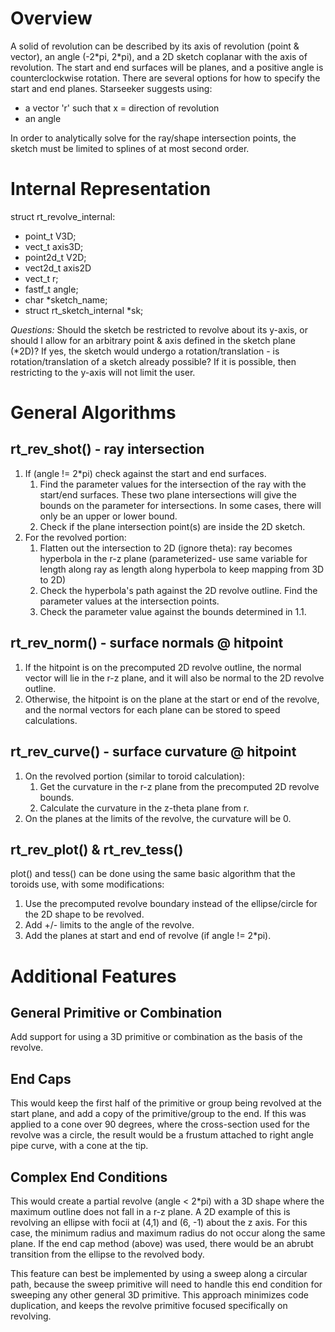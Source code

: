 # Overview

A solid of revolution can be described by its axis of revolution (point
& vector), an angle (-2\*pi, 2\*pi), and a 2D sketch coplanar with the
axis of revolution. The start and end surfaces will be planes, and a
positive angle is counterclockwise rotation. There are several options
for how to specify the start and end planes. Starseeker suggests using:

-   a vector 'r' such that <axis> x <r> = direction of revolution
-   an angle

In order to analytically solve for the ray/shape intersection points,
the sketch must be limited to splines of at most second order.

# Internal Representation

struct rt_revolve_internal:

-   point_t V3D;
-   vect_t axis3D;
-   point2d_t V2D;
-   vect2d_t axis2D
-   vect_t r;
-   fastf_t angle;
-   char \*sketch_name;
-   struct rt_sketch_internal \*sk;

*Questions:* Should the sketch be restricted to revolve about its
y-axis, or should I allow for an arbitrary point & axis defined in the
sketch plane (\*2D)? If yes, the sketch would undergo a
rotation/translation - is rotation/translation of a sketch already
possible? If it is possible, then restricting to the y-axis will not
limit the user.

# General Algorithms

## rt_rev_shot() - ray intersection

1.  If (angle != 2\*pi) check against the start and end surfaces.
    1.  Find the parameter values for the intersection of the ray with
        the start/end surfaces. These two plane intersections will give
        the bounds on the parameter for intersections. In some cases,
        there will only be an upper or lower bound.
    2.  Check if the plane intersection point(s) are inside the 2D
        sketch.
2.  For the revolved portion:
    1.  Flatten out the intersection to 2D (ignore theta): ray becomes
        hyperbola in the r-z plane (parameterized- use same variable for
        length along ray as length along hyperbola to keep mapping from
        3D to 2D)
    2.  Check the hyperbola's path against the 2D revolve outline. Find
        the parameter values at the intersection points.
    3.  Check the parameter value against the bounds determined in 1.1.

## rt_rev_norm() - surface normals @ hitpoint

1.  If the hitpoint is on the precomputed 2D revolve outline, the normal
    vector will lie in the r-z plane, and it will also be normal to the
    2D revolve outline.
2.  Otherwise, the hitpoint is on the plane at the start or end of the
    revolve, and the normal vectors for each plane can be stored to
    speed calculations.

## rt_rev_curve() - surface curvature @ hitpoint

1.  On the revolved portion (similar to toroid calculation):
    1.  Get the curvature in the r-z plane from the precomputed 2D
        revolve bounds.
    2.  Calculate the curvature in the z-theta plane from r.
2.  On the planes at the limits of the revolve, the curvature will be 0.

## rt_rev_plot() & rt_rev_tess()

plot() and tess() can be done using the same basic algorithm that the
toroids use, with some modifications:

1.  Use the precomputed revolve boundary instead of the ellipse/circle
    for the 2D shape to be revolved.
2.  Add +/- limits to the angle of the revolve.
3.  Add the planes at start and end of revolve (if angle != 2\*pi).

# Additional Features

## General Primitive or Combination

Add support for using a 3D primitive or combination as the basis of the
revolve.

## End Caps

This would keep the first half of the primitive or group being revolved
at the start plane, and add a copy of the primitive/group to the end. If
this was applied to a cone over 90 degrees, where the cross-section used
for the revolve was a circle, the result would be a frustum attached to
right angle pipe curve, with a cone at the tip.

## Complex End Conditions

This would create a partial revolve (angle &lt; 2\*pi) with a 3D shape
where the maximum outline does not fall in a r-z plane. A 2D example of
this is revolving an ellipse with focii at (4,1) and (6, -1) about the z
axis. For this case, the minimum radius and maximum radius do not occur
along the same plane. If the end cap method (above) was used, there
would be an abrubt transition from the ellipse to the revolved body.

This feature can best be implemented by using a sweep along a circular
path, because the sweep primitive will need to handle this end condition
for sweeping any other general 3D primitive. This approach minimizes
code duplication, and keeps the revolve primitive focused specifically
on revolving.